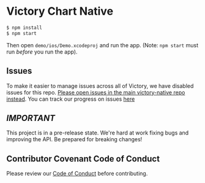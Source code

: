 # Victory Chart Native

```sh
$ npm install
$ npm start
```

Then open `demo/ios/Demo.xcodeproj` and run the app. (Note: `npm start` must run _before_ you run the app).

## Issues 
To make it easier to manage issues across all of Victory, we have disabled issues for this repo. [Please open issues in the main victory-native repo instead](https://github.com/FormidableLabs/victory-native/issues). You can track our progress on issues [here](https://github.com/FormidableLabs/victory-native/projects/1)

## _IMPORTANT_

This project is in a pre-release state. We're hard at work fixing bugs and improving the API. Be prepared for breaking changes!

## Contributor Covenant Code of Conduct

Please review our [Code of Conduct][code] before contributing.

[code]: https://github.com/FormidableLabs/builder-victory-component/blob/master/CONTRIBUTING.md#contributor-covenant-code-of-conduct
